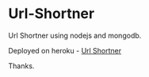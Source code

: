 # Url-Shortner
Url Shortner using nodejs and mongodb.

Deployed on heroku - [Url Shortner](https://url-shortner-ammar.herokuapp.com/)

Thanks.
